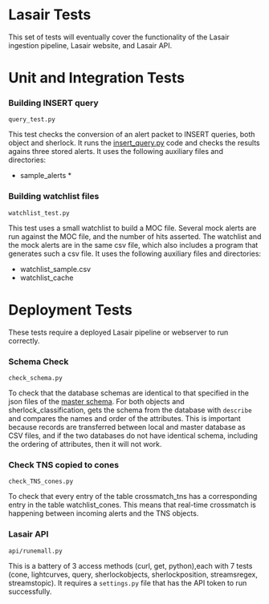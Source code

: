 # Lasair Tests

This set of tests will eventually cover the functionality of the 
Lasair ingestion pipeline, Lasair website, and Lasair API.

# Unit and Integration Tests

### Building INSERT query
`query_test.py`

This test checks the conversion of an alert packet to INSERT queries, both object and sherlock.
It runs the [insert_query.py](https://github.com/lsst-uk/lasair-lsst/blob/master/filter/insert_query.py) code and checks the results agains three stored alerts.
It uses the following auxiliary files and directories:
* sample_alerts *

### Building watchlist files
`watchlist_test.py`

This test uses a small watchlist to build a MOC file. Several mock alerts are run against 
the MOC file, and the number of hits asserted. The watchlist and the mock alerts are
in the same csv file, which also includes a program that generates such a csv file.
It uses the following auxiliary files and directories:
* watchlist_sample.csv
* watchlist_cache

# Deployment Tests
These tests require a deployed Lasair pipeline or webserver to run correctly.

### Schema Check
`check_schema.py`

To check that the database schemas are identical to that specified in the json files of the [master schema](https://github.com/lsst-uk/lasair-lsst/tree/master/utility/schema). For both 
objects and sherlock_classification, gets the schema from the database with `describe` and compares
the names and order of the attributes. This is important because records are transferred between
local and master database as CSV files, and if the two databases do not have identical schema, 
including the ordering of attributes, then it will not work.

### Check TNS copied to cones
`check_TNS_cones.py`

To check that every entry of the table crossmatch_tns has a corresponding entry in the table watchlist_cones.
This means that real-time crossmatch is happening between incoming alerts and the TNS objects.

### Lasair API
`api/runemall.py`

This is a battery of 3 access methods (curl, get, python),each with 7 tests (cone, lightcurves, query, sherlockobjects, sherlockposition, streamsregex, streamstopic). It requires a `settings.py` file that has the API token to run successfully.
